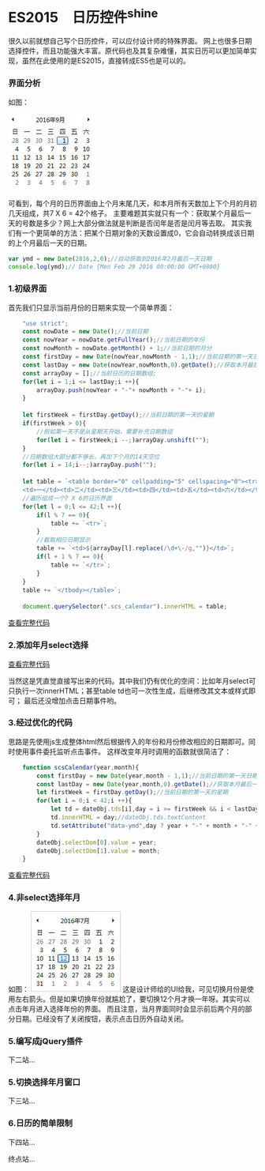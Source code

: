 # ES2015　日历控件<sup>shine</sup>

很久以前就想自己写个日历控件，可以应付设计师的特殊界面。
网上也很多日期选择控件，而且功能强大丰富。原代码也及其复杂难懂，其实日历可以更加简单实现，虽然在此使用的是ES2015，直接转成ES5也是可以的。

### 界面分析

如图：

![image](https://github.com/scscms/scs-calendar/raw/master/calendar.jpg)

可看到，每个月的日历界面由上个月末尾几天，和本月所有天数加上下个月的月初几天组成，共7 X 6 = 42个格子。
主要难题其实就只有一个：获取某个月最后一天的号数是多少？网上大部分做法就是判断是否闰年是否是闰月等去取。
其实我们有一个更简单的方法：把某个日期对象的天数设置成0，它会自动转换成该日期的上个月最后一天的日期。
```javascript
var ymd = new Date(2016,2,0);//自动获取到2016年2月最后一天日期
console.log(ymd);// Date {Mon Feb 29 2016 00:00:00 GMT+0800}
```

### 1.初级界面
首先我们只显示当前月份的日期来实现一个简单界面：
```javascript
	"use strict";
    const nowDate = new Date();//当前日期
    const nowYear = nowDate.getFullYear();//当前日期的年份
    const nowMonth = nowDate.getMonth() + 1;//当前日期的月分
    const firstDay = new Date(nowYear,nowMonth - 1,1);//当前日期的第一天日期
    const lastDay = new Date(nowYear,nowMonth,0).getDate();//获取本月最后一天的号数
    const arrayDay = [];//当前日历的日期数组;
    for(let i = 1;i <= lastDay;i ++){
        arrayDay.push(nowYear + "-"+ nowMonth + "-"+ i);
    }

    let firstWeek = firstDay.getDay();//当前日期的第一天的星期
    if(firstWeek > 0){
        //假如第一天不是从星期天开始，需要补充日期数组
        for(let i = firstWeek;i --;)arrayDay.unshift("");
    }
    //日期数组大部分都不够长，再加下个月的14天空位
    for(let i = 14;i--;)arrayDay.push("");

    let table = `<table border="0" cellpadding="5" cellspacing="0"><tr><td>日</td>
    <td>一</td><td>二</td><td>三</td><td>四</td><td>五</td><td>六</td></tr><tbody>`;
    //遍历组成一个7 X 6的日历界面
    for(let l = 0;l <= 42;l ++){
        if(l % 7 == 0){
            table += `<tr>`;
        }
        //截取相应日期显示
        table += `<td>${arrayDay[l].replace(/\d+\-/g,"")}</td>`;
        if(l + 1 % 7 == 0){
            table += `</tr>`;
        }
    }
    table += `</tbody></table>`;

    document.querySelector(".scs_calendar").innerHTML = table;
```
[查看完整代码](index.html)

### 2.添加年月select选择

[查看完整代码](index2.html)

当然这是凭直觉直接写出来的代码。其中我们仍有优化的空间：比如年月select可只执行一次innerHTML；甚至table td也可一次性生成，后继修改其文本或样式即可；
最后还没增加点击日期事件哟。

### 3.经过优化的代码

思路是先使用js生成整体html然后根据传入的年份和月份修改相应的日期即可。同时使用事件委托监听点击事件。
这样改变年月时调用的函数就很简洁了：
```javascript
    function scsCalendar(year,month){
        const firstDay = new Date(year,month - 1,1);//当前日期的第一天日期
        const lastDay = new Date(year,month,0).getDate();//获取本月最后一天的号数
        let firstWeek = firstDay.getDay();//当前日期的第一天的星期
        for(let i = 0;i < 42;i ++){
            let td = dateObj.tds[i],day = i >= firstWeek && i < lastDay + firstWeek ? i - firstWeek + 1 : "";
            td.innerHTML = day;//dateObj.tds.textContent
            td.setAttribute("data-ymd",day ? year + "-" + month + "-" + ("0" + day).slice(-2) :"");
        }
        dateObj.selectDom[0].value = year;
        dateObj.selectDom[1].value = month;
    }
```
[查看完整代码](index3.html)

### 4.非select选择年月
如图：
![image](https://github.com/scscms/scs-calendar/raw/master/ymd.jpg)
这是设计师给的UI给我，可见切换月份是使用左右箭头。但是如果切换年份就尴尬了，要切换12个月才换一年呀。其实可以点击年月进入选择年份的界面。
而且注意，当月界面同时会显示前后两个月的部分日期。已经没有了关闭按钮，表示点击日历外自动关闭。

### 5.编写成jQuery插件
下二站...

### 5.切换选择年月窗口
下三站...
### 6.日历的简单限制
下四站...

终点站...